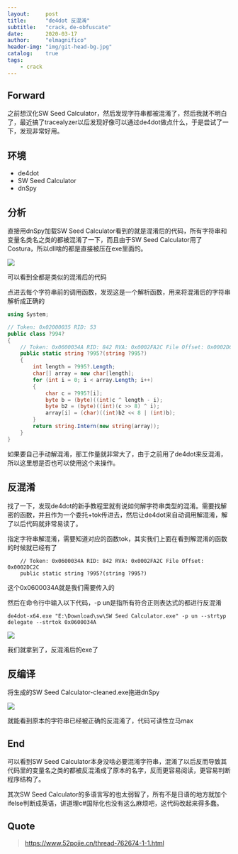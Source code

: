 ```yaml
---
layout:     post
title:      "de4dot 反混淆"
subtitle:   "crack，de-obfuscate"
date:       2020-03-17
author:     "elmagnifico"
header-img: "img/git-head-bg.jpg"
catalog:    true
tags:
    - crack
---
```


## Forward

之前想汉化SW Seed Calculator，然后发现字符串都被混淆了，然后我就不明白了，最近搞了tracealyzer以后发现好像可以通过de4dot做点什么，于是尝试了一下，发现非常好用。

## 环境

- de4dot
- SW Seed Calculator
- dnSpy

## 分析

直接用dnSpy加载SW Seed Calculator看到的就是混淆后的代码，所有字符串和变量名类名之类的都被混淆了一下，而且由于SW Seed Calculator用了Costura，所以dll啥的都是直接被压在exe里面的。

![](http://img.elmagnifico.tech:9514/static/upload/elmagnifico/BMgrt6aOJqwGdjT.png)

可以看到全都是类似的混淆后的代码

点进去每个字符串前的调用函数，发现这是一个解析函数，用来将混淆后的字符串解析成正确的

```c#
using System;

// Token: 0x02000035 RID: 53
public class ?994?
{
	// Token: 0x0600034A RID: 842 RVA: 0x0002FA2C File Offset: 0x0002DC2C
	public static string ?995?(string ?995?)
	{
		int length = ?995?.Length;
		char[] array = new char[length];
		for (int i = 0; i < array.Length; i++)
		{
			char c = ?995?[i];
			byte b = (byte)((int)c ^ length - i);
			byte b2 = (byte)((int)(c >> 8) ^ i);
			array[i] = (char)((int)b2 << 8 | (int)b);
		}
		return string.Intern(new string(array));
	}
}
```

如果要自己手动解混淆，那工作量就非常大了，由于之前用了de4dot来反混淆，所以这里想是否也可以使用这个来操作。

## 反混淆

找了一下，发现de4dot的新手教程里就有说如何解字符串类型的混淆。需要找解密的函数，并且作为一个委托+tok传进去，然后让de4dot来自动调用解混淆，解了以后代码就非常易读了。



指定字符串解混淆，需要知道对应的函数tok，其实我们上面在看到解混淆的函数的时候就已经有了

```
	// Token: 0x0600034A RID: 842 RVA: 0x0002FA2C File Offset: 0x0002DC2C
	public static string ?995?(string ?995?)
```

这个0x0600034A就是我们需要传入的

然后在命令行中输入以下代码，-p un是指所有符合正则表达式的都进行反混淆

```
de4dot-x64.exe "E:\Download\sw\SW Seed Calculator.exe" -p un --strtyp delegate --strtok 0x0600034A
```

![](http://img.elmagnifico.tech:9514/static/upload/elmagnifico/ZPmvXMUDheluTCb.png)

我们就拿到了，反混淆后的exe了

## 反编译

将生成的SW Seed Calculator-cleaned.exe拖进dnSpy

![](http://img.elmagnifico.tech:9514/static/upload/elmagnifico/1qPwSdiHVb23kxF.png)

就能看到原本的字符串已经被正确的反混淆了，代码可读性立马max

## End

可以看到SW Seed Calculator本身没啥必要混淆字符串，混淆了以后反而导致其代码里的变量名之类的都被反混淆成了原本的名字，反而更容易阅读，更容易判断程序结构了。

其次SW Seed Calculator的多语言写的也太弱智了，所有不是日语的地方就加个ifelse判断成英语，讲道理c#国际化也没有这么麻烦吧，这代码改起来得多蠢。

## Quote

> https://www.52pojie.cn/thread-762674-1-1.html




